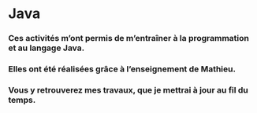 # Java
### Ces activités m’ont permis de m’entraîner à la programmation et au langage Java.
### Elles ont été réalisées grâce à l’enseignement de Mathieu.
### Vous y retrouverez mes travaux, que je mettrai à jour au fil du temps.